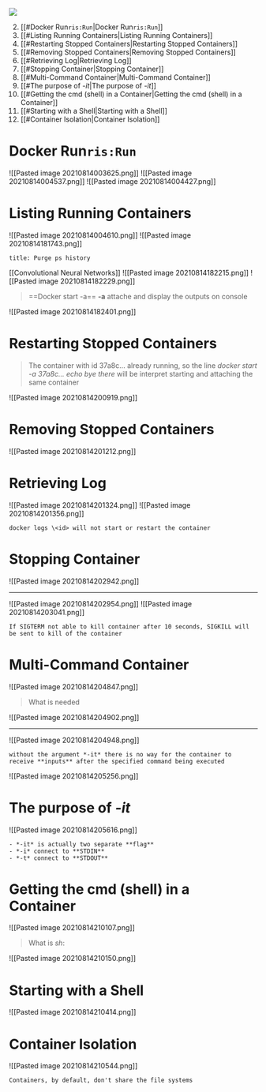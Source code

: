 ![](https://images.unsplash.com/photo-1517245386807-bb43f82c33c4?ixid=MnwxMjA3fDB8MHxwaG90by1wYWdlfHx8fGVufDB8fHx8&ixlib=rb-1.2.1&auto=format&fit=crop&w=1050&q=80)


2. [[#Docker Run`ris:Run`|Docker Run`ris:Run`]]
3. [[#Listing Running Containers|Listing Running Containers]]
4. [[#Restarting Stopped Containers|Restarting Stopped Containers]]
5. [[#Removing Stopped Containers|Removing Stopped Containers]]
6. [[#Retrieving Log|Retrieving Log]]
7. [[#Stopping Container|Stopping Container]]
8. [[#Multi-Command Container|Multi-Command Container]]
9. [[#The purpose of *-it*|The purpose of *-it*]]
10. [[#Getting the cmd (shell) in a Container|Getting the cmd (shell) in a Container]]
11. [[#Starting with a Shell|Starting with a Shell]]
12. [[#Container Isolation|Container Isolation]]


# Docker Run`ris:Run` 

![[Pasted image 20210814003625.png]]
![[Pasted image 20210814004537.png]]
![[Pasted image 20210814004427.png]]
# Listing Running Containers
![[Pasted image 20210814004610.png]]
![[Pasted image 20210814181743.png]]
```ad-note
title: Purge ps history

```
[[Convolutional Neural Networks]]
![[Pasted image 20210814182215.png]]
![[Pasted image 20210814182229.png]]
> ==Docker start -a==
> **-a** attache and display the outputs on console

![[Pasted image 20210814182401.png]]
# Restarting Stopped Containers
> The container with id 37a8c... already running, so the line
> *docker start -a 37a8c... echo bye there* will be interpret starting and attaching the same container

![[Pasted image 20210814200919.png]]
# Removing Stopped Containers
![[Pasted image 20210814201212.png]]

# Retrieving Log 
![[Pasted image 20210814201324.png]]
![[Pasted image 20210814201356.png]]
```ad-note
docker logs \<id> will not start or restart the container
```

# Stopping Container
![[Pasted image 20210814202942.png]]

---
![[Pasted image 20210814202954.png]]
![[Pasted image 20210814203041.png]]
```ad-warning
If SIGTERM not able to kill container after 10 seconds, SIGKILL will be sent to kill of the container
```

# Multi-Command Container
![[Pasted image 20210814204847.png]]
> What is needed

![[Pasted image 20210814204902.png]]

---
![[Pasted image 20210814204948.png]]

```ad-note
without the argument *-it* there is no way for the container to receive **inputs** after the specified command being executed
```
![[Pasted image 20210814205256.png]]
# The purpose of *-it*
![[Pasted image 20210814205616.png]]
```ad-warning
- *-it* is actually two separate **flag**
- *-i* connect to **STDIN**
- *-t* connect to **STDOUT**
```

# Getting the cmd (shell) in a Container
![[Pasted image 20210814210107.png]]
> What is *sh*:

![[Pasted image 20210814210150.png]]
# Starting with a Shell
![[Pasted image 20210814210414.png]]
# Container Isolation
![[Pasted image 20210814210544.png]]
```ad-note
Containers, by default, don't share the file systems
```

